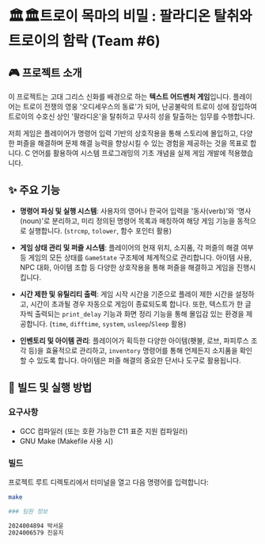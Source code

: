 # 🏛️🏛️트로이 목마의 비밀 : 팔라디온 탈취와 트로이의 함락 (Team #6)

## 🎮 프로젝트 소개

이 프로젝트는 고대 그리스 신화를 배경으로 하는 **텍스트 어드벤처 게임**입니다. 플레이어는 트로이 전쟁의 영웅 '오디세우스의 동료'가 되어, 난공불락의 트로이 성에 잠입하여 트로이의 수호신 상인 '팔라디온'을 탈취하고 무사히 성을 탈출하는 임무를 수행합니다.

저희 게임은 플레이어가 명령어 입력 기반의 상호작용을 통해 스토리에 몰입하고, 다양한 퍼즐을 해결하며 문제 해결 능력을 향상시킬 수 있는 경험을 제공하는 것을 목표로 합니다. C 언어를 활용하여 시스템 프로그래밍의 기초 개념을 실제 게임 개발에 적용했습니다.


## ✨ 주요 기능

* **명령어 파싱 및 실행 시스템**:
    사용자의 영어나 한국어 입력을 '동사(verb)'와 '명사(noun)'로 분리하고, 미리 정의된 명령어 목록과 매칭하여 해당 게임 기능을 동적으로 실행합니다. (`strcmp`, `tolower`, 함수 포인터 활용)

* **게임 상태 관리 및 퍼즐 시스템**:
    플레이어의 현재 위치, 소지품, 각 퍼즐의 해결 여부 등 게임의 모든 상태를 `GameState` 구조체에 체계적으로 관리합니다. 아이템 사용, NPC 대화, 아이템 조합 등 다양한 상호작용을 통해 퍼즐을 해결하고 게임을 진행시킵니다.

* **시간 제한 및 유틸리티 출력**:
    게임 시작 시간을 기준으로 플레이 제한 시간을 설정하고, 시간이 초과될 경우 자동으로 게임이 종료되도록 합니다. 또한, 텍스트가 한 글자씩 출력되는 `print_delay` 기능과 화면 정리 기능을 통해 몰입감 있는 환경을 제공합니다. (`time`, `difftime`, `system`, `usleep`/`Sleep` 활용)

* **인벤토리 및 아이템 관리**:
    플레이어가 획득한 다양한 아이템(횃불, 로브, 파피루스 조각 등)을 효율적으로 관리하고, `inventory` 명령어를 통해 언제든지 소지품을 확인할 수 있도록 합니다. 아이템은 퍼즐 해결의 중요한 단서나 도구로 활용됩니다.


## 🚀 빌드 및 실행 방법

### 요구사항
* GCC 컴파일러 (또는 호환 가능한 C11 표준 지원 컴파일러)
* GNU Make (Makefile 사용 시)

### 빌드

프로젝트 루트 디렉토리에서 터미널을 열고 다음 명령어를 입력합니다:

```bash
make

### 팀원 정보

2024004894 박서윤
2024006579 진윤지
